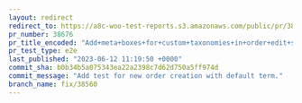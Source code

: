 ```yaml
---
layout: redirect
redirect_to: https://a8c-woo-test-reports.s3.amazonaws.com/public/pr/38676/e2e/index.html
pr_number: 38676
pr_title_encoded: "Add+meta+boxes+for+custom+taxonomies+in+order+edit+screens"
pr_test_type: e2e
last_published: "2023-06-12 11:19:50 +0000"
commit_sha: b0b34b5a075343ea22a2398c7d62d750a5ff974d
commit_message: "Add test for new order creation with default term."
branch_name: fix/38560
---
```

